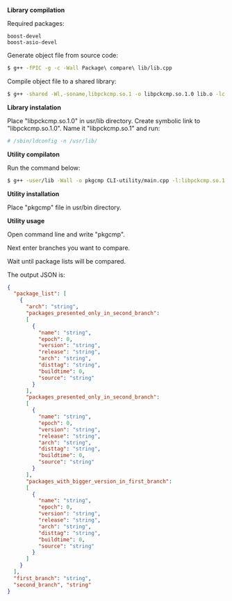 **Library compilation**

Required packages:
```
boost-devel
boost-asio-devel
```
Generate object file from source code:
```bash
$ g++ -fPIC -g -c -Wall Package\ compare\ lib/lib.cpp
```
Compile object file to a shared library:
```bash
$ g++ -shared -Wl,-soname,libpckcmp.so.1 -o libpckcmp.so.1.0 lib.o -lc
```
**Library instalation**

Place "libpckcmp.so.1.0" in usr/lib directory. Create symbolic link to "libpckcmp.so.1.0". Name it "libpckcmp.so.1" and run:
```bash
# /sbin/ldconfig -n /usr/lib/
```
**Utility compilaton**

Run the command below: 
```bash
$ g++ -user/lib -Wall -o pkgcmp CLI-utility/main.cpp -l:libpckcmp.so.1 -lboost_system -lssl -lcrypto -pthread
```
**Utility installation**

Place "pkgcmp" file in usr/bin directory.

**Utility usage**

Open command line and write "pkgcmp".

Next enter branches you want to compare.

Wait until package lists will be compared.

The output JSON is:

```JSON
{
  "package_list": [
    {
      "arch": "string",
      "packages_presented_only_in_second_branch":
      [
        {
          "name": "string",
          "epoch": 0,
          "version": "string",
          "release": "string",
          "arch": "string",
          "disttag": "string",
          "buildtime": 0,
          "source": "string"
        }
      ],
      "packages_presented_only_in_second_branch":
      [
        {
          "name": "string",
          "epoch": 0,
          "version": "string",
          "release": "string",
          "arch": "string",
          "disttag": "string",
          "buildtime": 0,
          "source": "string"
        }
      ],
      "packages_with_bigger_version_in_first_branch":
      [
        {
          "name": "string",
          "epoch": 0,
          "version": "string",
          "release": "string",
          "arch": "string",
          "disttag": "string",
          "buildtime": 0,
          "source": "string"
        }
      ]
    }
  ], 
  "first_branch": "string",
  "second_branch", "string"
}
```
